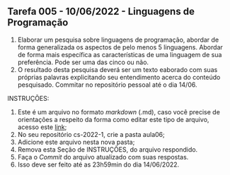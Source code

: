 ## Tarefa 005 - 10/06/2022 - Linguagens de Programação

1. Elaborar um pesquisa sobre linguagens de programação, abordar de forma generalizada os aspectos de pelo menos 5 linguagens. Abordar de forma mais específica as características de uma linguagem de sua preferência. Pode ser uma das cinco ou não.
2. O resultado desta pesquisa deverá ser um texto eaborado com suas próprias palavras explicitando seu entendimento acerca do conteúdo pesquisado.
Commitar no repositório pessoal até o dia 14/06.

INSTRUÇÕES:
1. Este é um arquivo no formato _markdown_ (.md), caso você precise de orientações a respeito da forma como editar este tipo de arquivo, acesso este [link](https://guides.github.com/features/mastering-markdown/);
2. No seu repositório cs-2022-1, crie a pasta aula06;
3. Adicione este arquivo nesta nova pasta;
4. Remova esta Seção de INSTRUÇÕES, do arquivo respondido.
6. Faça o _Commit_ do arquivo atualizado com suas respostas.
7. Isso deve ser feito até as 23h59min do dia 14/06/2022.
